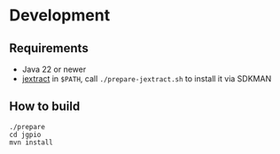 # Development

## Requirements

- Java 22 or newer
- [jextract](https://jdk.java.net/jextract/) in `$PATH`, call `./prepare-jextract.sh` to install it via SDKMAN

## How to build

```shell
./prepare
cd jgpio
mvn install
```
